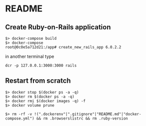 # README

## Create Ruby-on-Rails application

```
$> docker-compose build
$> docker-compose
root@0c0e5a712d21:/app# create_new_rails_app 6.0.2.2
```
in another terminal type

```
dcr -p 127.0.0.1:3000:3000 rails 
```

## Restart from scratch

```
$> docker stop $(docker ps -a -q)
$> docker rm $(docker ps -a -q)
$> docker rmi $(docker images -q) -f
$> docker volume prune

$> rm -rf -v !(".dockerenv"|".gitignore"|"README.md"|"docker-compose.yml") && rm .browserslistrc && rm .ruby-version
```
